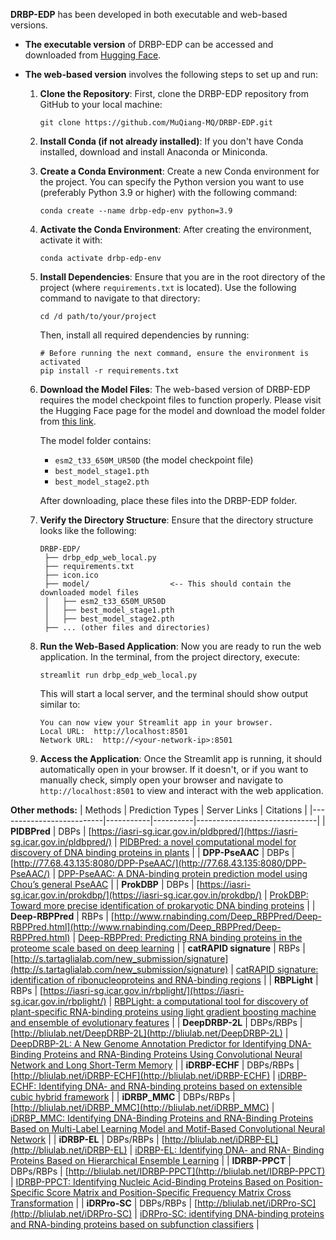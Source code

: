 **DRBP-EDP** has been developed in both executable and web-based versions.

- **The executable version** of DRBP-EDP can be accessed and downloaded from [Hugging Face](https://huggingface.co/MuQiang/DRBP_EDP).

- **The web-based version** involves the following steps to set up and run:
    1. **Clone the Repository**: First, clone the DRBP-EDP repository from GitHub to your local machine:

        `git clone https://github.com/MuQiang-MQ/DRBP-EDP.git`
  
    2. **Install Conda (if not already installed)**: If you don't have Conda installed, download and install Anaconda or Miniconda.
 
    3. **Create a Conda Environment**: Create a new Conda environment for the project. You can specify the Python version you want to use (preferably Python 3.9 or higher) with the following command:

       `conda create --name drbp-edp-env python=3.9`

    4. **Activate the Conda Environment**: After creating the environment, activate it with:

       `conda activate drbp-edp-env`

    5. **Install Dependencies**: Ensure that you are in the root directory of the project (where `requirements.txt` is located). Use the following command to navigate to that directory: 
 
       `cd /d path/to/your/project`
 
       Then, install all required dependencies by running:
        ```
       # Before running the next command, ensure the environment is activated
       pip install -r requirements.txt
    6. **Download the Model Files**: The web-based version of DRBP-EDP requires the model checkpoint files to function properly. Please visit the Hugging Face page for the model and download the model folder from [this link](https://huggingface.co/MuQiang/DRBP_EDP).
 
       The model folder contains:
        - `esm2_t33_650M_UR50D` (the model checkpoint file)
        - `best_model_stage1.pth`
        - `best_model_stage2.pth`
      
       After downloading, place these files into the DRBP-EDP folder.

    7. **Verify the Directory Structure**: Ensure that the directory structure looks like the following:

         ```
         DRBP-EDP/
          ├── drbp_edp_web_local.py
          ├── requirements.txt
          ├── icon.ico
          ├── model/                  <-- This should contain the downloaded model files
          │   ├── esm2_t33_650M_UR50D
          │   ├── best_model_stage1.pth
          │   ├── best_model_stage2.pth
          ├── ... (other files and directories)
    8. **Run the Web-Based Application**: Now you are ready to run the web application. In the terminal, from the project directory, execute:
 
        `streamlit run drbp_edp_web_local.py`

       This will start a local server, and the terminal should show output similar to:

       ```
       You can now view your Streamlit app in your browser.
       Local URL:  http://localhost:8501
       Network URL:  http://<your-network-ip>:8501
    9. **Access the Application**: Once the Streamlit app is running, it should automatically open in your browser. If it doesn't, or if you want to manually check, simply open your browser and navigate to `http://localhost:8501` to view and interact with the web application.

**Other methods:**
| Methods | Prediction Types | Server Links | Citations  |
|--------------------------|-----------|----------|------------------------------|
| **PlDBPred** | DBPs | [https://iasri-sg.icar.gov.in/pldbpred/](https://iasri-sg.icar.gov.in/pldbpred/) | [PlDBPred: a novel computational model for discovery of DNA binding proteins in plants](https://doi.org/10.1093/bib/bbac483) |
| **DPP-PseAAC** | DBPs | [http://77.68.43.135:8080/DPP-PseAAC/](http://77.68.43.135:8080/DPP-PseAAC/) | [DPP-PseAAC: A DNA-binding protein prediction model using Chou’s general PseAAC](https://doi.org/10.1016/j.jtbi.2018.05.006) |
| **ProkDBP** | DBPs | [https://iasri-sg.icar.gov.in/prokdbp/](https://iasri-sg.icar.gov.in/prokdbp/) | [ProkDBP: Toward more precise identification of prokaryotic DNA binding proteins](https://doi.org/10.1002/pro.5015) |
| **Deep-RBPPred** | RBPs | [http://www.rnabinding.com/Deep_RBPPred/Deep-RBPPred.html](http://www.rnabinding.com/Deep_RBPPred/Deep-RBPPred.html) | [Deep-RBPPred: Predicting RNA binding proteins in the proteome scale based on deep learning](https://doi.org/10.1038/s41598-018-33654-x) |
| **catRAPID signature** | RBPs | [http://s.tartaglialab.com/new_submission/signature](http://s.tartaglialab.com/new_submission/signature) | [catRAPID signature: identification of ribonucleoproteins and RNA-binding regions](https://doi.org/10.1093/bioinformatics/btv629) |
| **RBPLight** | RBPs | [https://iasri-sg.icar.gov.in/rbplight/](https://iasri-sg.icar.gov.in/rbplight/) | [RBPLight: a computational tool for discovery of plant-specific RNA-binding proteins using light gradient boosting machine and ensemble of evolutionary features](https://doi.org/10.1093/bfgp/elad016) |
| **DeepDRBP-2L** | DBPs/RBPs | [http://bliulab.net/DeepDRBP-2L](http://bliulab.net/DeepDRBP-2L) | [DeepDRBP-2L: A New Genome Annotation Predictor for Identifying DNA-Binding Proteins and RNA-Binding Proteins Using Convolutional Neural Network and Long Short-Term Memory](https://doi.org/10.1109/TCBB.2019.2952338) |
| **iDRBP-ECHF** | DBPs/RBPs | [http://bliulab.net/iDRBP-ECHF](http://bliulab.net/iDRBP-ECHF) | [iDRBP-ECHF: Identifying DNA- and RNA-binding proteins based on extensible cubic hybrid framework](https://doi.org/10.1016/j.compbiomed.2022.105940) |
| **iDRBP_MMC** | DBPs/RBPs | [http://bliulab.net/iDRBP_MMC](http://bliulab.net/iDRBP_MMC) | [iDRBP_MMC: Identifying DNA-Binding Proteins and RNA-Binding Proteins Based on Multi-Label Learning Model and Motif-Based Convolutional Neural Network](https://doi.org/10.1016/j.jmb.2020.09.008) |
| **iDRBP-EL** | DBPs/RBPs | [http://bliulab.net/iDRBP-EL](http://bliulab.net/iDRBP-EL) | [iDRBP-EL: Identifying DNA- and RNA- Binding Proteins Based on Hierarchical Ensemble Learning](https://doi.org/10.1109/TCBB.2021.3136905) |
| **IDRBP-PPCT** | DBPs/RBPs | [http://bliulab.net/IDRBP-PPCT](http://bliulab.net/IDRBP-PPCT) | [IDRBP-PPCT: Identifying Nucleic Acid-Binding Proteins Based on Position-Specific Score Matrix and Position-Specific Frequency Matrix Cross Transformation](https://doi.org/10.1109/TCBB.2021.3069263) |
| **iDRPro-SC** | DBPs/RBPs | [http://bliulab.net/iDRPro-SC](http://bliulab.net/iDRPro-SC) | [iDRPro-SC: identifying DNA-binding proteins and RNA-binding proteins based on subfunction classifiers](https://doi.org/10.1093/bib/bbad251) |
